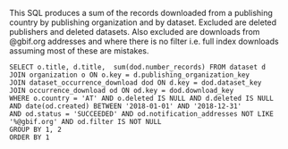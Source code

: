 This SQL produces a sum of the records downloaded from a publishing country by publishing organization and by dataset.
Excluded are deleted publishers and deleted datasets. Also excluded are downloads from @gbif.org addresses and where there is no filter i.e. full index downloads assuming most of these are mistakes.
    
    SELECT o.title, d.title,  sum(dod.number_records) FROM dataset d
    JOIN organization o ON o.key = d.publishing_organization_key 
    JOIN dataset_occurrence_download dod ON d.key = dod.dataset_key
    JOIN occurrence_download od ON od.key = dod.download_key
    WHERE o.country = 'AT' AND o.deleted IS NULL AND d.deleted IS NULL 
    AND date(od.created) BETWEEN '2018-01-01' AND '2018-12-31' 
    AND od.status = 'SUCCEEDED' AND od.notification_addresses NOT LIKE '%@gbif.org' AND od.filter IS NOT NULL
    GROUP BY 1, 2
    ORDER BY 1

    

